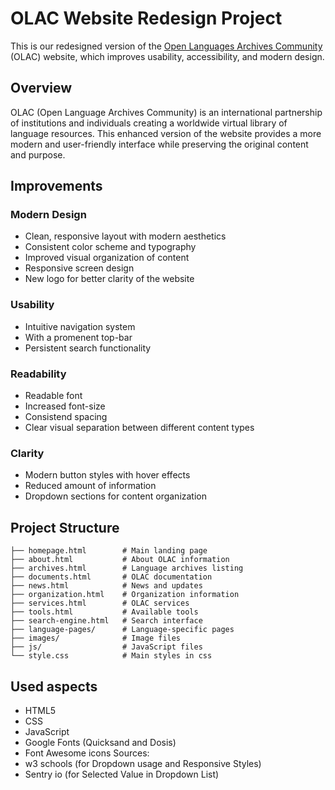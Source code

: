 # OLAC Website Redesign Project

This is our redesigned version of the [Open Languages Archives Community](http://www.language-archives.org/) (OLAC) website, which improves usability, accessibility, and modern design.

## Overview
OLAC (Open Language Archives Community) is an international partnership of institutions and individuals creating a worldwide virtual library of language resources. This enhanced version of the website provides a more modern and user-friendly interface while preserving the original content and purpose.

## Improvements

### Modern Design
- Clean, responsive layout with modern aesthetics
- Consistent color scheme and typography
- Improved visual organization of content
- Responsive screen design
- New logo for better clarity of the website

### Usability
- Intuitive navigation system
- With a promenent top-bar
- Persistent search functionality

### Readability
- Readable font
- Increased font-size
- Consistend spacing
- Clear visual separation between different content types

### Clarity
- Modern button styles with hover effects
- Reduced amount of information
- Dropdown sections for content organization


## Project Structure

```
├── homepage.html        # Main landing page
├── about.html           # About OLAC information
├── archives.html        # Language archives listing
├── documents.html       # OLAC documentation
├── news.html            # News and updates
├── organization.html    # Organization information
├── services.html        # OLAC services
├── tools.html           # Available tools
├── search-engine.html   # Search interface
├── language-pages/      # Language-specific pages
├── images/              # Image files
├── js/                  # JavaScript files
└── style.css            # Main styles in css
```

## Used aspects

- HTML5
- CSS
- JavaScript
- Google Fonts (Quicksand and Dosis)
- Font Awesome icons
Sources:
- w3 schools (for Dropdown usage and Responsive Styles)
- Sentry io (for Selected Value in Dropdown List)